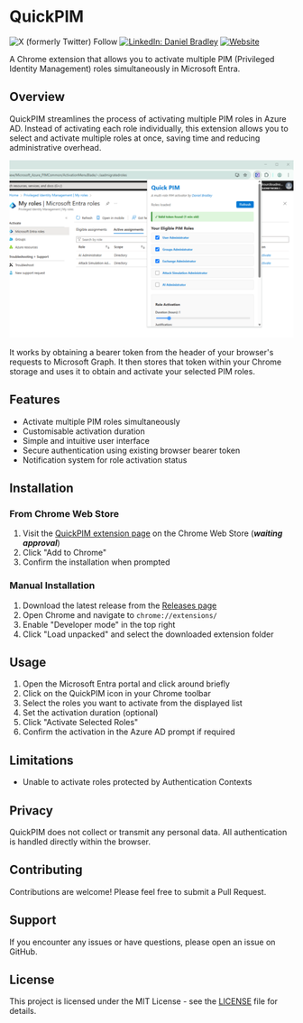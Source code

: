 # QuickPIM

![X (formerly Twitter) Follow](https://img.shields.io/twitter/follow/DanielatOCN)
[![LinkedIn: Daniel Bradley](https://img.shields.io/badge/LinkedIn-Daniel%20Bradley-blue?style=flat-square&logo=linkedin)](https://www.linkedin.com/in/danielbradley2/) 
[![Website](https://img.shields.io/badge/Blog-Our%20Cloud%20Network-orange?style=flat-square&logo=internet-explorer)](https://ourcloudnetwork.com/)

A Chrome extension that allows you to activate multiple PIM (Privileged Identity Management) roles simultaneously in Microsoft Entra.

## Overview

QuickPIM streamlines the process of activating multiple PIM roles in Azure AD. Instead of activating each role individually, this extension allows you to select and activate multiple roles at once, saving time and reducing administrative overhead.

<p align="left">
  <img src="preview/QuickPIM1.png" alt="QuickPIM Interface" width="600">
</p>

It works by obtaining a bearer token from the header of your browser's requests to Microsoft Graph. It then stores that token within your Chrome storage and uses it to obtain and activate your selected PIM roles.

## Features

- Activate multiple PIM roles simultaneously
- Customisable activation duration
- Simple and intuitive user interface
- Secure authentication using existing browser bearer token
- Notification system for role activation status

## Installation

### From Chrome Web Store
1. Visit the [QuickPIM extension page](https://chrome.google.com/webstore/detail/quickpim/[extension-id]) on the Chrome Web Store (***waiting approval***)
2. Click "Add to Chrome"
3. Confirm the installation when prompted

### Manual Installation
1. Download the latest release from the [Releases page](https://github.com/[username]/QuickPIM/releases)
2. Open Chrome and navigate to `chrome://extensions/`
3. Enable "Developer mode" in the top right
4. Click "Load unpacked" and select the downloaded extension folder

## Usage

1. Open the Microsoft Entra portal and click around briefly 
2. Click on the QuickPIM icon in your Chrome toolbar
3. Select the roles you want to activate from the displayed list
4. Set the activation duration (optional)
5. Click "Activate Selected Roles"
6. Confirm the activation in the Azure AD prompt if required

## Limitations

- Unable to activate roles protected by Authentication Contexts

## Privacy

QuickPIM does not collect or transmit any personal data. All authentication is handled directly within the browser.

## Contributing

Contributions are welcome! Please feel free to submit a Pull Request.

## Support

If you encounter any issues or have questions, please open an issue on GitHub.

## License

This project is licensed under the MIT License - see the [LICENSE](LICENSE) file for details.
